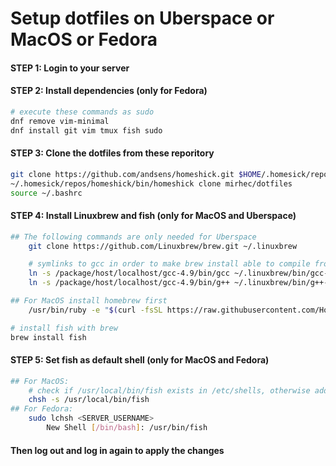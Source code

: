 # Setup dotfiles on Uberspace or MacOS or Fedora

#### STEP 1: Login to your server

#### STEP 2: Install dependencies (only for Fedora)
```bash
# execute these commands as sudo
dnf remove vim-minimal
dnf install git vim tmux fish sudo
```

#### STEP 3: Clone the dotfiles from these reporitory

```bash
git clone https://github.com/andsens/homeshick.git $HOME/.homesick/repos/homeshick
~/.homesick/repos/homeshick/bin/homeshick clone mirhec/dotfiles
source ~/.bashrc
```

#### STEP 4: Install Linuxbrew and fish (only for MacOS and Uberspace)
```bash
## The following commands are only needed for Uberspace
    git clone https://github.com/Linuxbrew/brew.git ~/.linuxbrew

    # symlinks to gcc in order to make brew install able to compile from source
    ln -s /package/host/localhost/gcc-4.9/bin/gcc ~/.linuxbrew/bin/gcc-4.9
    ln -s /package/host/localhost/gcc-4.9/bin/g++ ~/.linuxbrew/bin/g++-4.9

## For MacOS install homebrew first
    /usr/bin/ruby -e "$(curl -fsSL https://raw.githubusercontent.com/Homebrew/install/master/install)"

# install fish with brew
brew install fish
```

#### STEP 5: Set fish as default shell (only for MacOS and Fedora)
```bash
## For MacOS:
    # check if /usr/local/bin/fish exists in /etc/shells, otherwise add it
    chsh -s /usr/local/bin/fish
## For Fedora:
    sudo lchsh <SERVER_USERNAME>
        New Shell [/bin/bash]: /usr/bin/fish
```

#### Then log out and log in again to apply the changes
